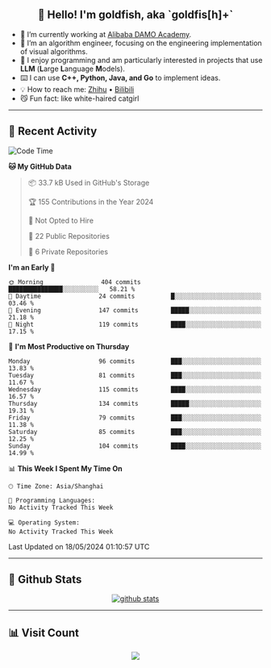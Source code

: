 
<h2 align="center">👋 Hello! I'm goldfish, aka `goldfis[h]+`</h2>

- 📍 I’m currently working at [Alibaba DAMO Academy](https://damo.alibaba.com/).  
- 🌱 I’m an algorithm engineer, focusing on the engineering implementation of visual algorithms.  
- 💬 I enjoy programming and am particularly interested in projects that use **LLM** (**L**arge **L**anguage **M**odels).   
- ⌨️ I can use **C++, Python, Java, and Go** to implement ideas.  
- 💡 How to reach me: [Zhihu](https://www.zhihu.com/people/goldfishh) • [Bilibili](https://space.bilibili.com/11349246)  
- 😼 Fun fact: like white-haired catgirl  

-------

## 🔧 Recent Activity

<!--START_SECTION:waka-->
![Code Time](http://img.shields.io/badge/Code%20Time-85%20hrs%2024%20mins-blue)

**🐱 My GitHub Data** 

> 📦 33.7 kB Used in GitHub's Storage 
 > 
> 🏆 155 Contributions in the Year 2024
 > 
> 🚫 Not Opted to Hire
 > 
> 📜 22 Public Repositories 
 > 
> 🔑 6 Private Repositories 
 > 
**I'm an Early 🐤** 

```text
🌞 Morning                404 commits         ███████████████░░░░░░░░░░   58.21 % 
🌆 Daytime                24 commits          █░░░░░░░░░░░░░░░░░░░░░░░░   03.46 % 
🌃 Evening                147 commits         █████░░░░░░░░░░░░░░░░░░░░   21.18 % 
🌙 Night                  119 commits         ████░░░░░░░░░░░░░░░░░░░░░   17.15 % 
```
📅 **I'm Most Productive on Thursday** 

```text
Monday                   96 commits          ███░░░░░░░░░░░░░░░░░░░░░░   13.83 % 
Tuesday                  81 commits          ███░░░░░░░░░░░░░░░░░░░░░░   11.67 % 
Wednesday                115 commits         ████░░░░░░░░░░░░░░░░░░░░░   16.57 % 
Thursday                 134 commits         █████░░░░░░░░░░░░░░░░░░░░   19.31 % 
Friday                   79 commits          ███░░░░░░░░░░░░░░░░░░░░░░   11.38 % 
Saturday                 85 commits          ███░░░░░░░░░░░░░░░░░░░░░░   12.25 % 
Sunday                   104 commits         ████░░░░░░░░░░░░░░░░░░░░░   14.99 % 
```


📊 **This Week I Spent My Time On** 

```text
🕑︎ Time Zone: Asia/Shanghai

💬 Programming Languages: 
No Activity Tracked This Week

💻 Operating System: 
No Activity Tracked This Week
```


 Last Updated on 18/05/2024 01:10:57 UTC
<!--END_SECTION:waka-->

-------

## 📆 Github Stats

<p align="center">
    <a href="https://github.com/anuraghazra/github-readme-stats">
      <img src="https://github-readme-stats.vercel.app/api?username=goldfishh&show_icons=true&theme=dracula" alt="github stats" />
    </a>
</p>

-------

## 📊 Visit Count

<p align="center">
  <a href="https://count.getloli.com/"><img src="https://count.getloli.com/get/@:goldfishh?theme=rule34"></a>
</p>
